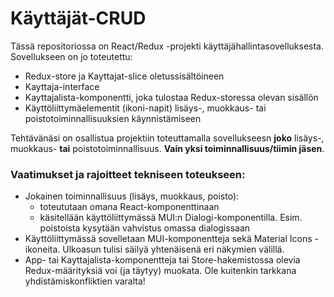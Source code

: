 # Käyttäjät-CRUD

Tässä repositoriossa on React/Redux -projekti käyttäjähallintasovelluksesta. Sovellukseen on jo toteutettu:

* Redux-store ja Kayttajat-slice oletussisältöineen
* Kayttaja-interface
* Kayttajalista-komponentti, joka tulostaa Redux-storessa olevan sisällön
* Käyttöliittymäelementit (ikoni-napit) lisäys-, muokkaus- tai poistotoiminnallisuuksien käynnistämiseen

Tehtävänäsi on osallistua projektiin toteuttamalla sovellukseesn **joko** lisäys-, muokkaus- **tai** poistotoiminnallisuus. **Vain yksi toiminnallisuus/tiimin jäsen**.

### Vaatimukset ja rajoitteet tekniseen toteukseen:

* Jokainen toiminnallisuus (lisäys, muokkaus, poisto): 
  * toteututaan omana React-komponenttinaan
  * käsitellään käyttöliittymässä MUI:n Dialogi-komponentilla. Esim. poistoista kysytään vahvistus omassa dialogissaan
* Käyttöliittymässä sovelletaan MUI-komponentteja sekä Material Icons -ikoneita. Ulkoasun tulisi säilyä yhtenäisenä eri näkymien välillä.
* App- tai Kayttajalista-komponentteja tai Store-hakemistossa olevia Redux-määrityksiä voi (ja täytyy) muokata. Ole kuitenkin tarkkana yhdistämiskonfliktien varalta!
